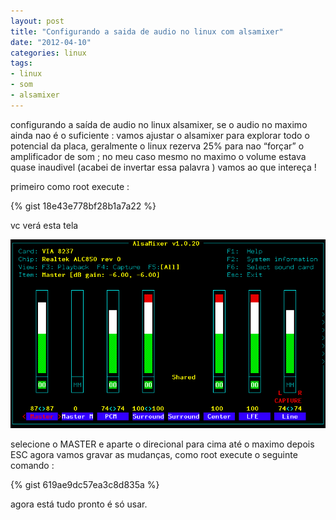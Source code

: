 ```yaml
---
layout: post
title: "Configurando a saida de audio no linux com alsamixer"
date: "2012-04-10"
categories: linux
tags:
- linux
- som
- alsamixer
---
```


configurando a saída de audio no linux alsamixer, se o audio no maximo ainda nao é o suficiente : vamos ajustar o alsamixer para explorar todo o potencial da placa, geralmente o linux rezerva 25% para nao “forçar” o amplificador de som ; no meu caso mesmo no maximo o volume estava quase inaudivel  (acabei de invertar essa palavra ) vamos ao que intereça !

primeiro como root execute :

{% gist 18e43e778bf28b1a7a22 %}

vc verá esta tela

![](/assets/images/post/2012-04-10-configurando-a-saida-de-audio-no-linux-com-alsamixer/alsamixer.png)

selecione o MASTER e aparte o direcional para cima até o maximo depois ESC
agora vamos gravar as mudanças, como root execute o seguinte comando :

{% gist 619ae9dc57ea3c8d835a %}

agora está tudo pronto é só usar.
